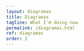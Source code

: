 ```yaml
---
layout: diagramas
title: Diagramas
tagline: What I'm doing now
permalink: /diagramas.html
ref: diagramas
order: 2
---
```

